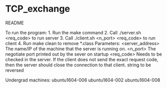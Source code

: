 # TCP_exchange

README

To run the program:
	1. Run the make command
	2. Call ./server.sh <req_code> to run server
	3. Call ./client.sh <server address> <n_port> <req_code> <msg>
		 to run client
	4. Run make clean to remove *.class
Parameters:
   <server_address>  The name/IP of the machine that the server is running on.
   <n_port> The negotiate port printed out by the sever on startup 
   <req_code>  Needs to be checked in the server. If the client does not send the exact 
	request code, then the server should close the connection to that client.
   <msg> string to be reversed 

Undergrad machines:
	ubuntu1604-006 ubuntu1604-002 ubuntu1604-008
